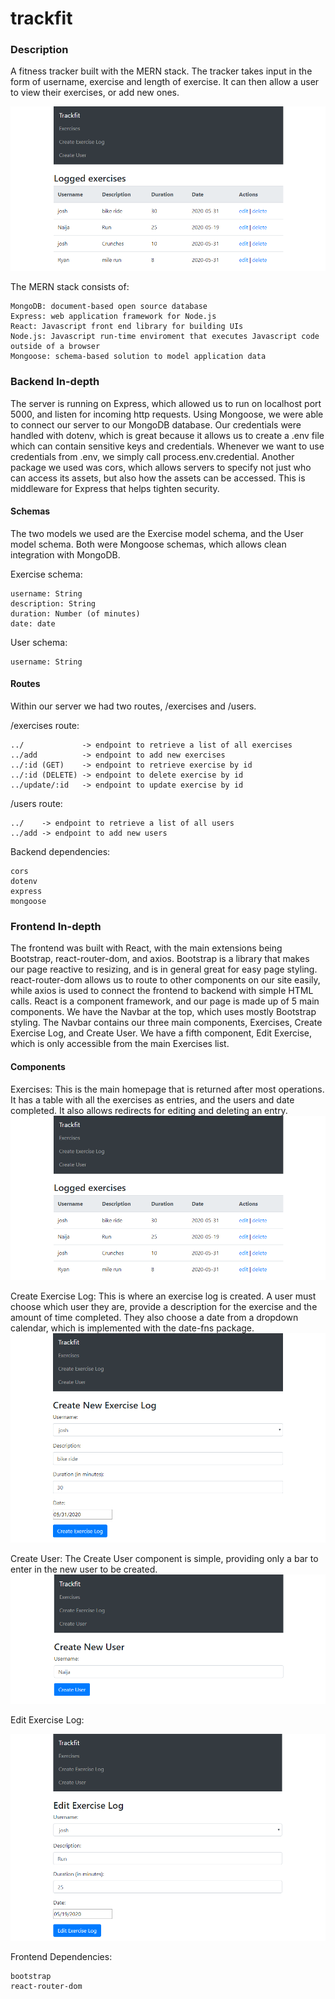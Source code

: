 # trackfit
### Description
A fitness tracker built with the MERN stack.  The tracker takes input in the form of username, exercise and length of exercise.  It can then allow a user to view their exercises, or add new ones.

![Main site](/img/exercises.PNG)

The MERN stack consists of:

    MongoDB: document-based open source database
    Express: web application framework for Node.js
    React: Javascript front end library for building UIs
    Node.js: Javascript run-time enviroment that executes Javascript code outside of a browser
    Mongoose: schema-based solution to model application data

### Backend In-depth

The server is running on Express, which allowed us to run on localhost port 5000, and listen for incoming http requests.  Using Mongoose, we were able to connect our server to our MongoDB database.  Our credentials were handled with dotenv, which is great because it allows us to create a .env file which can contain sensitive keys and credentials.  Whenever we want to use credentials from .env, we simply call process.env.credential.  Another package we used was cors, which allows servers to specify not just who can access its assets, but also how the assets can be accessed.  This is middleware for Express that helps tighten security.  

#### Schemas
The two models we used are the Exercise model schema, and the User model schema.  Both were Mongoose schemas, which allows clean integration with MongoDB.

Exercise schema: 

    username: String
    description: String
    duration: Number (of minutes)
    date: date

User schema:
    
    username: String

#### Routes
Within our server we had two routes, /exercises and /users.

/exercises route:

    ../             -> endpoint to retrieve a list of all exercises
    ../add          -> endpoint to add new exercises
    ../:id (GET)    -> endpoint to retrieve exercise by id
    ../:id (DELETE) -> endpoint to delete exercise by id
    ../update/:id   -> endpoint to update exercise by id
    
/users route:
    
    ../    -> endpoint to retrieve a list of all users
    ../add -> endpoint to add new users
    
Backend dependencies:

    cors
    dotenv
    express
    mongoose
    
### Frontend In-depth

The frontend was built with React, with the main extensions being Bootstrap, react-router-dom, and axios.  Bootstrap is a library that makes our page reactive to resizing, and is in general great for easy page styling.  react-router-dom allows us to route to other components on our site easily, while axios is used to connect the frontend to backend with simple HTML calls.  React is a component framework, and our page is made up of 5 main components.  We have the Navbar at the top, which uses mostly Bootstrap styling.  The Navbar contains our three main components, Exercises, Create Exercise Log, and Create User.  We have a fifth component, Edit Exercise, which is only accessible from the main Exercises list.  

#### Components

Exercises:
This is the main homepage that is returned after most operations.  It has a table with all the exercises as entries, and the users and date completed.  It also allows redirects for editing and deleting an entry.
![Exercises](/img/exercises.PNG)

Create Exercise Log:
This is where an exercise log is created.  A user must choose which user they are, provide a description for the exercise and the amount of time completed.  They also choose a date from a dropdown calendar, which is implemented with the date-fns package.
![Create Exercise](/img/create-exercise.PNG)

Create User:
The Create User component is simple, providing only a bar to enter in the new user to be created.
![Create User](/img/create-user.PNG)

Edit Exercise Log:

![Edit Exercise](/img/edit-exercise.PNG)


Frontend Dependencies:

    bootstrap
    react-router-dom

